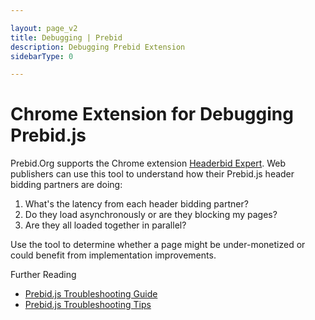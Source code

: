 ```yaml
---

layout: page_v2
title: Debugging | Prebid
description: Debugging Prebid Extension
sidebarType: 0

---
```


# Chrome Extension for Debugging Prebid.js

Prebid.Org supports the Chrome extension [Headerbid Expert](https://chrome.google.com/webstore/detail/headerbid-expert/cgfkddgbnfplidghapbbnngaogeldmop). Web publishers can use this tool to understand how their Prebid.js header bidding partners are doing:

1. What's the latency from each header bidding partner?
1. Do they load asynchronously or are they blocking my pages?
1. Are they all loaded together in parallel?

Use the tool to determine whether a page might be under-monetized or could
benefit from implementation improvements.

Further Reading

+ [Prebid.js Troubleshooting Guide]({{site.github.url}}/dev-docs/prebid-troubleshooting-guide.html)
+ [Prebid.js Troubleshooting Tips]({{site.github.url}}/dev-docs/prebid-troubleshooting-tips.html)
